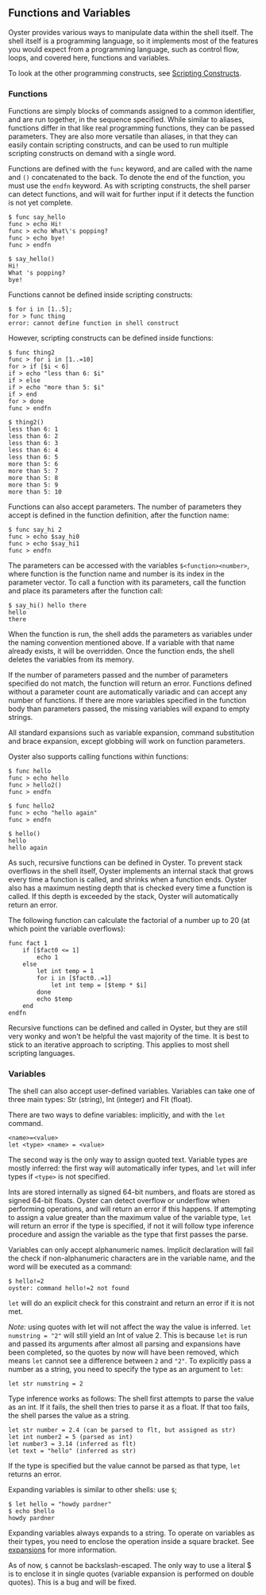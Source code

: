 ## Functions and Variables
Oyster provides various ways to manipulate data within the shell itself. The shell itself is a programming language, so it implements most of the features you would expect from a programming language, such as control flow, loops, and covered here, functions and variables.

To look at the other programming constructs, see [Scripting Constructs](scripting.md).

### Functions
Functions are simply blocks of commands assigned to a common identifier, and are run together, in the sequence specified. While similar to aliases, functions differ in that like real programming functions, they can be passed parameters. They are also more versatile than aliases, in that they can easily contain scripting constructs, and can be used to run multiple scripting constructs on demand with a single word.

Functions are defined with the `func` keyword, and are called with the name and `()` concatenated to the back.
To denote the end of the function, you must use the `endfn` keyword.
As with scripting constructs, the shell parser can detect functions, and will wait for further input if it detects the function is not yet complete.
```
$ func say_hello
func > echo Hi!
func > echo What\'s popping?
func > echo bye!
func > endfn

$ say_hello()
Hi!
What 's popping?
bye!
```
Functions cannot be defined inside scripting constructs:
```
$ for i in [1..5];
for > func thing
error: cannot define function in shell construct
```
However, scripting constructs can be defined inside functions:
```
$ func thing2
func > for i in [1..=10]
for > if [$i < 6]
if > echo "less than 6: $i"
if > else
if > echo "more than 5: $i"
if > end
for > done
func > endfn

$ thing2()
less than 6: 1
less than 6: 2
less than 6: 3
less than 6: 4
less than 6: 5
more than 5: 6
more than 5: 7
more than 5: 8
more than 5: 9
more than 5: 10
```
Functions can also accept parameters. The number of parameters they accept is defined in the function definition, after the function name:
```
$ func say_hi 2
func > echo $say_hi0
func > echo $say_hi1
func > endfn
```
The parameters can be accessed with the variables `$<function><number>`, where function is the function name and number is its index in the parameter vector.
To call a function with its parameters, call the function and place its parameters after the function call:
```
$ say_hi() hello there
hello
there
```
When the function is run, the shell adds the parameters as variables under the naming convention mentioned above. If a variable with that name already exists, it will be overridden. Once the function ends, the shell deletes the variables from its memory.

If the number of parameters passed and the number of parameters specified do not match, the function will return an error. Functions defined without a parameter count are automatically variadic and can accept any number of functions. If there are more variables specified in the function body than parameters passed, the missing variables will expand to empty strings.

All standard expansions such as variable expansion, command substitution and brace expansion, except globbing will work on function parameters.

Oyster also supports calling functions within functions:
```
$ func hello
func > echo hello
func > hello2()
func > endfn 

$ func hello2
func > echo "hello again"
func > endfn 

$ hello()
hello
hello again
```

As such, recursive functions can be defined in Oyster. To prevent stack overflows in the shell itself, Oyster implements an internal stack that grows every time a function is called, and shrinks when a function ends. Oyster also has a maximum nesting depth that is checked every time a function is called. If this depth is exceeded by the stack, Oyster will automatically return an error.

The following function can calculate the factorial of a number up to 20 (at which point the variable overflows):
```
func fact 1
    if [$fact0 <= 1]
        echo 1
    else
        let int temp = 1
        for i in [$fact0..=1]
            let int temp = [$temp * $i]
        done
        echo $temp
    end
endfn
```
Recursive functions can be defined and called in Oyster, but they are still very wonky and won't be helpful the vast majority of the time. It is best to stick to an iterative approach to scripting. This applies to most shell scripting languages.

### Variables
The shell can also accept user-defined variables. Variables can take one of three main types: Str (string), Int (integer) and Flt (float).

There are two ways to define variables: implicitly, and with the `let` command.
```
<name>=<value>
let <type> <name> = <value>
```
The second way is the only way to assign quoted text. Variable types are mostly inferred: the first way will automatically infer types, and `let` will infer types if `<type>` is not specified.

Ints are stored internally as signed 64-bit numbers, and floats are stored as signed 64-bit floats. Oyster can detect overflow or underflow when performing operations, and will return an error if this happens. If attempting to assign a value greater than the maximum value of the variable type, `let` will return an error if the type is specified, if not it will follow type inference procedure and assign the variable as the type that first passes the parse.

Variables can only accept alphanumeric names. Implicit declaration will fail the check if non-alphanumeric characters are in the variable name, and the word will be executed as a command:
```
$ hello!=2
oyster: command hello!=2 not found
```
`let` will do an explicit check for this constraint and return an error if it is not met.

_Note:_ using quotes with let will not affect the way the value is inferred. `let numstring = "2"` will still yield an Int of value 2. This is because `let` is run and passed its arguments after almost all parsing and expansions have been completed, so the quotes by now will have been removed, which means `let` cannot see a difference between `2` and `"2"`. To explicitly pass a number as a string, you need to specify the type as an argument to `let`:

`let str numstring = 2`

Type inference works as follows: The shell first attempts to parse the value as an int. If it fails, the shell then tries to parse it as a float. If that too fails, the shell parses the value as a string.
```
let str number = 2.4 (can be parsed to flt, but assigned as str)
let int number2 = 5 (parsed as int)
let number3 = 3.14 (inferred as flt)
let text = "hello" (inferred as str)
```
If the type is specified but the value cannot be parsed as that type, `let` returns an error.

Expanding variables is similar to other shells: use `$`;
```
$ let hello = "howdy pardner"
$ echo $hello
howdy pardner
```
Expanding variables always expands to a string. To operate on variables as their types, you need to enclose the operation inside a square bracket. See [expansions](expansions.md) for more information.

As of now, `$` cannot be backslash-escaped. The only way to use a literal $ is to enclose it in single quotes (variable expansion is performed on double quotes). This is a bug and will be fixed.
